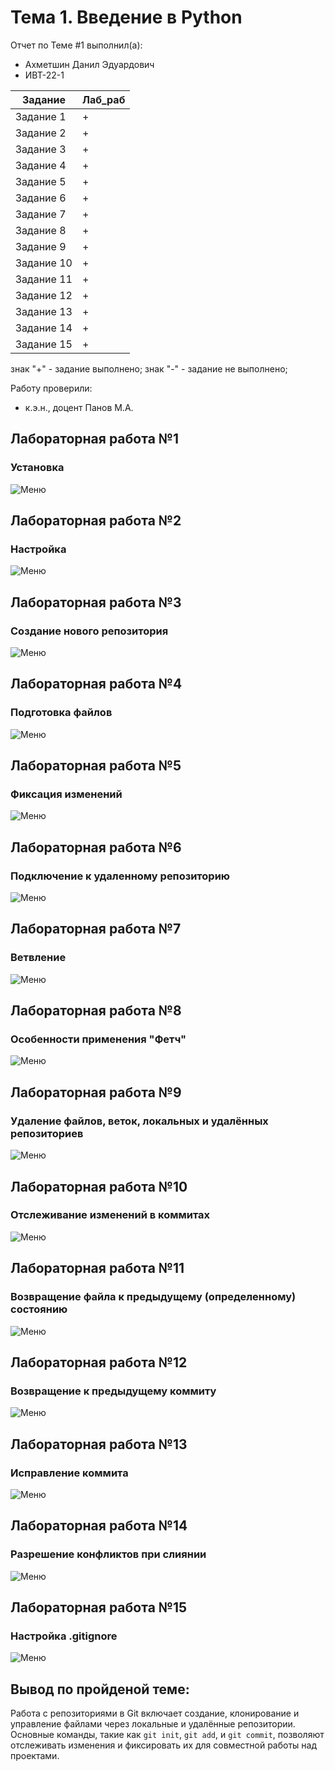 # Тема 1. Введение в Python
Отчет по Теме #1 выполнил(а):
- Ахметшин Данил Эдуардович
- ИВТ-22-1

| Задание | Лаб_раб |
| ------ | ------ |
| Задание 1 | + |
| Задание 2 | + |
| Задание 3 | + |
| Задание 4 | + |
| Задание 5 | + |
| Задание 6 | + |
| Задание 7 | + |
| Задание 8 | + |
| Задание 9 | + |
| Задание 10 | + |
| Задание 11 | + |
| Задание 12 | + |
| Задание 13 | + |
| Задание 14 | + |
| Задание 15 | + |

знак "+" - задание выполнено; знак "-" - задание не выполнено;

Работу проверили:
- к.э.н., доцент Панов М.А.

## Лабораторная работа №1

### Установка
![Меню](Lab/Lab_1.png)

## Лабораторная работа №2

### Настройка
![Меню](Lab/Lab_2.png)

## Лабораторная работа №3

### Создание нового репозитория
![Меню](Lab/Lab_3.png)

## Лабораторная работа №4

### Подготовка файлов
![Меню](Lab/Lab_4.png)

## Лабораторная работа №5

### Фиксация изменений
![Меню](Lab/Lab_5.png)

## Лабораторная работа №6

### Подключение к удаленному репозиторию
![Меню](Lab/Lab_6.png)

## Лабораторная работа №7

### Ветвление
![Меню](Lab/Lab_7.png)

## Лабораторная работа №8

### Особенности применения "Фетч"
![Меню](Lab/Lab_8.png)

## Лабораторная работа №9

### Удаление файлов, веток, локальных и удалённых репозиториев
![Меню](Lab/Lab_9.png)

## Лабораторная работа №10

### Отслеживание изменений в коммитах
![Меню](Lab/Lab_10.png)

## Лабораторная работа №11

### Возвращение файла к предыдущему (определенному) состоянию
![Меню](Lab/Lab_11.png)

## Лабораторная работа №12

### Возвращение к предыдущему коммиту
![Меню](Lab/Lab_12.png)

## Лабораторная работа №13

### Исправление коммита
![Меню](Lab/Lab_13.png)

## Лабораторная работа №14

### Разрешение конфликтов при слиянии
![Меню](Lab/Lab_14.png)

## Лабораторная работа №15

### Настройка .gitignore
![Меню](Lab/Lab_15.png)

## Вывод по пройденой теме:
Работа с репозиториями в Git включает создание, клонирование и управление файлами через локальные и удалённые репозитории. Основные команды, такие как `git init`, `git add`, и `git commit`, позволяют отслеживать изменения и фиксировать их для совместной работы над проектами. 

